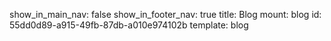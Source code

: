 show_in_main_nav: false
show_in_footer_nav: true
title: Blog
mount: blog
id: 55dd0d89-a915-49fb-87db-a010e974102b
template: blog